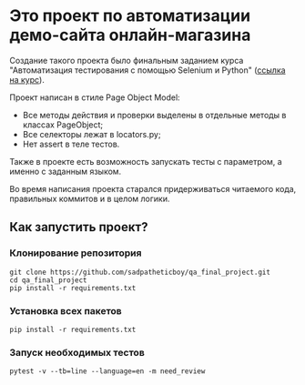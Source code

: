# Это проект по автоматизации демо-сайта онлайн-магазина
Создание такого проекта было финальным заданием курса "Автоматизация тестирования с помощью Selenium и Python" ([ссылка на курс](https://stepik.org/course/575/promo)).

Проект написан в стиле Page Object Model:
- Все методы действия и проверки выделены в отдельные методы в классах PageObject; 
- Все селекторы лежат в locators.py;
- Нет assert в теле тестов.

Также в проекте есть возможность запускать тесты с параметром, а именно с заданным языком.

Во время написания проекта старался придерживаться читаемого кода, правильных коммитов и в целом логики. 

## Как запустить проект?

### Клонирование репозитория
```
git clone https://github.com/sadpatheticboy/qa_final_project.git
cd qa_final_project
pip install -r requirements.txt 
```

### Установка всех пакетов
```
pip install -r requirements.txt 
```

### Запуск необходимых тестов
```
pytest -v --tb=line --language=en -m need_review
```
